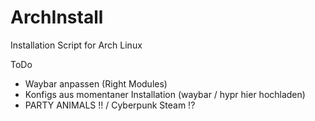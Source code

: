 # ArchInstall
Installation Script for Arch Linux

ToDo
- Waybar anpassen (Right Modules)
- Konfigs aus momentaner Installation (waybar / hypr hier hochladen)
- PARTY ANIMALS !! / Cyberpunk Steam !?

